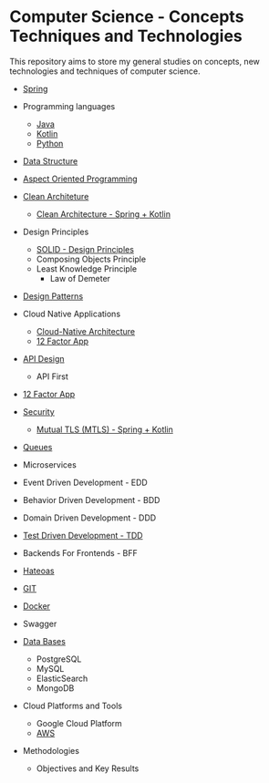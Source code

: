 # Computer Science - Concepts Techniques and Technologies
This repository aims to store my general studies on concepts, new technologies and techniques of computer science.

* [Spring](https://github.com/AugustoCalado/Spring-Framework-Studies)

* Programming languages
  * [Java](Java-Studies)
  * [Kotlin](https://github.com/AugustoCalado/Kotlin-Studies)
  * [Python](https://github.com/AugustoCalado/Python-Studies)
 
* [Data Structure](https://github.com/AugustoCalado/Computer-Science-Concepts-Techniques-Technologies/tree/master/Data-Structures)
* [Aspect Oriented Programming](https://github.com/AugustoCalado/Computer-Science-Concepts-Techniques-Technologies/tree/master/Aspected-Oriented-Programming)
* [Clean Architeture](https://github.com/AugustoCalado/Computer-Science-Concepts-Techniques-Technologies/tree/master/Clean-Architecture)
  * [Clean Architecture - Spring + Kotlin](https://github.com/AugustoCalado/Clean-Architecture-Spring-Kotlin-POC)
* Design Principles
  * [SOLID - Design Principles](https://github.com/AugustoCalado/Computer-Science-Concepts-Techniques-Technologies/tree/master/SOLID)
  * Composing Objects Principle
  * Least Knowledge Principle
    * Law of Demeter
* [Design Patterns](https://github.com/AugustoCalado/Design-Patterns)
* Cloud Native Applications
  * [Cloud-Native Architecture](https://github.com/AugustoCalado/Computer-Science-Concepts-Techniques-Technologies/blob/master/Cloud-Native/Cloud-Native%20Architecture.md)
  * [12 Factor App](https://github.com/AugustoCalado/Computer-Science-Concepts-Techniques-Technologies/blob/master/Cloud-Native/12-Factor%20Applications.md)
* [API Design](https://github.com/AugustoCalado/Computer-Science-Concepts-Techniques-Technologies/tree/master/API)
  * API First
* [12 Factor App](https://will.koffel.org/post/2014/12-factor-apps-in-plain-english/)
* [Security](https://github.com/AugustoCalado/Security-Studies) 
  * [Mutual TLS (MTLS) - Spring + Kotlin](https://github.com/AugustoCalado/MTLS-MutualTLS-Spring-Kotlin)
* [Queues](https://github.com/AugustoCalado/Queues-Studies)
* Microservices

* Event Driven Development - EDD
* Behavior Driven Development - BDD
* Domain Driven Development - DDD
* [Test Driven Development - TDD](https://github.com/AugustoCalado/Test-Driven-Development-Studies)
* Backends For Frontends - BFF
* [Hateoas](https://github.com/AugustoCalado/Spring-Hateoas-Studies)


* [GIT](https://github.com/AugustoCalado/Git-Studies)
* [Docker](https://github.com/AugustoCalado/Docker-Studies)
* Swagger


* [Data Bases](https://github.com/AugustoCalado/Data-Base-Studies)
  * PostgreSQL
  * MySQL
  * ElasticSearch
  * MongoDB


* Cloud Platforms and Tools
  * Google Cloud Platform
  * [AWS](https://github.com/AugustoCalado/AWS-Studies)
  
  
* Methodologies
  * Objectives and Key Results
